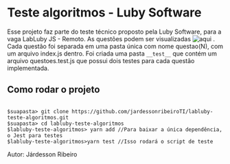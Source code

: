 # Teste algoritmos - Luby Software
Esse projeto faz parte do teste técnico proposto pela Luby Software, para a vaga LabLuby JS - Remoto.
As questões podem ser visualizadas ![aqui](https://github.com/lubysoftware/TesteAlgoritmos) .
Cada questão foi separada em uma pasta única com nome questao(N), com um arquivo index.js dentro.
Foi criada uma pasta `__test__` que contém um arquivo questoes.test.js que possui dois testes para cada questão implementada.

## Como rodar o projeto

```

$suapasta> git clone https://github.com/jardessonribeiroTI/labluby-teste-algoritmos.git
$suapasta> cd labluby-teste-algoritmos
$labluby-teste-algoritmos> yarn add //Para baixar a única dependência, o Jest para testes
$labluby-teste-algoritmos>yarn test //Isso rodará o script de teste

```

Autor: Járdesson Ribeiro
